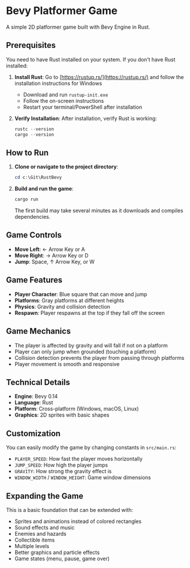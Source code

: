 # Bevy Platformer Game

A simple 2D platformer game built with Bevy Engine in Rust.

## Prerequisites

You need to have Rust installed on your system. If you don't have Rust installed:

1. **Install Rust**: Go to [https://rustup.rs/](https://rustup.rs/) and follow the installation instructions for Windows
   - Download and run `rustup-init.exe`
   - Follow the on-screen instructions
   - Restart your terminal/PowerShell after installation

2. **Verify Installation**: After installation, verify Rust is working:
   ```powershell
   rustc --version
   cargo --version
   ```

## How to Run

1. **Clone or navigate to the project directory**:
   ```powershell
   cd c:\Git\RustBevy
   ```

2. **Build and run the game**:
   ```powershell
   cargo run
   ```

   The first build may take several minutes as it downloads and compiles dependencies.

## Game Controls

- **Move Left**: ← Arrow Key or A
- **Move Right**: → Arrow Key or D  
- **Jump**: Space, ↑ Arrow Key, or W

## Game Features

- **Player Character**: Blue square that can move and jump
- **Platforms**: Gray platforms at different heights
- **Physics**: Gravity and collision detection
- **Respawn**: Player respawns at the top if they fall off the screen

## Game Mechanics

- The player is affected by gravity and will fall if not on a platform
- Player can only jump when grounded (touching a platform)
- Collision detection prevents the player from passing through platforms
- Player movement is smooth and responsive

## Technical Details

- **Engine**: Bevy 0.14
- **Language**: Rust
- **Platform**: Cross-platform (Windows, macOS, Linux)
- **Graphics**: 2D sprites with basic shapes

## Customization

You can easily modify the game by changing constants in `src/main.rs`:

- `PLAYER_SPEED`: How fast the player moves horizontally
- `JUMP_SPEED`: How high the player jumps
- `GRAVITY`: How strong the gravity effect is
- `WINDOW_WIDTH` / `WINDOW_HEIGHT`: Game window dimensions

## Expanding the Game

This is a basic foundation that can be extended with:

- Sprites and animations instead of colored rectangles
- Sound effects and music
- Enemies and hazards
- Collectible items
- Multiple levels
- Better graphics and particle effects
- Game states (menu, pause, game over)